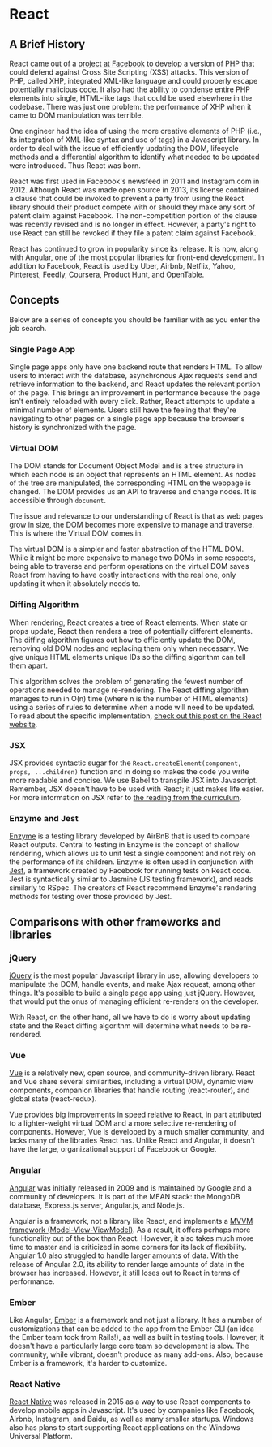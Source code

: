 # React

## A Brief History

React came out of a [project at Facebook][xhp-announcement] to develop a
version of PHP that could defend against Cross Site Scripting (XSS) attacks.
This version of PHP, called XHP, integrated XML-like language and could
properly escape potentially malicious code. It also had the ability to condense
entire PHP elements into single, HTML-like tags that could be used elsewhere in
the codebase. There was just one problem: the performance of XHP when it came
to DOM manipulation was terrible.

One engineer had the idea of using the more creative elements of PHP (i.e., its
integration of XML-like syntax and use of tags) in a Javascript library. In
order to deal with the issue of efficiently updating the DOM, lifecycle methods
and a differential algorithm to identify what needed to be updated were
introduced. Thus React was born.

React was first used in Facebook's newsfeed in 2011 and Instagram.com in 2012.
Although React was made open source in 2013, its license contained a clause
that could be invoked to prevent a party from using the React library should
their product compete with or should they make any sort of patent claim against
Facebook. The non-competition portion of the clause was recently revised and is
no longer in effect. However, a party's right to use React can still be revoked
if they file a patent claim against Facebook.

React has continued to grow in popularity since its release. It is now, along
with Angular, one of the most popular libraries for front-end development. In
addition to Facebook, React is used by Uber, Airbnb, Netflix, Yahoo, Pinterest,
Feedly, Coursera, Product Hunt, and OpenTable.

[xhp-announcement]:
https://www.facebook.com/notes/facebook-engineering/xhp-a-new-way-to-write-php/294003943919

## Concepts

Below are a series of concepts you should be familiar with as you enter the job
search.

### Single Page App

Single page apps only have one backend route that renders HTML. To allow users
to interact with the database, asynchronous Ajax requests send and retrieve
information to the backend, and React updates the relevant portion of the page.
This brings an improvement in performance because the page isn't entirely
reloaded with every click. Rather, React attempts to update a minimal number of
elements. Users still have the feeling that they're navigating to other pages
on a single page app because the browser's history is synchronized with the
page.

### Virtual DOM

The DOM stands for Document Object Model and is a tree structure in which each
node is an object that represents an HTML element. As nodes of the tree are
manipulated, the corresponding HTML on the webpage is changed. The DOM provides
us an API to traverse and change nodes. It is accessible through `document`.

The issue and relevance to our understanding of React is that as web pages grow
in size, the DOM becomes more expensive to manage and traverse. This is where
the Virtual DOM comes in.

The virtual DOM is a simpler and faster abstraction of the HTML DOM. While it
might be more expensive to manage two DOMs in some respects, being able to
traverse and perform operations on the virtual DOM saves React from having to
have costly interactions with the real one, only updating it when it absolutely
needs to.

### Diffing Algorithm

When rendering, React creates a tree of React elements. When state or props
update, React then renders a tree of potentially different elements. The
diffing algorithm figures out how to efficiently update the DOM, removing old
DOM nodes and replacing them only when necessary. We give unique HTML elements
unique IDs so the diffing algorithm can tell them apart.

This algorithm solves the problem of generating the fewest number of operations
needed to manage re-rendering. The React diffing algorithm manages to run in
O(n) time (where n is the number of HTML elements) using a series of rules to
determine when a node will need to be updated. To read about the specific
implementation, [check out this post on the React website][diffing-algorithm].

[diffing-algorithm]: https://facebook.github.io/react/docs/reconciliation.html

### JSX

JSX provides syntactic sugar for the `React.createElement(component, props,
...children)` function and in doing so makes the code you write more readable
and concise. We use Babel to transpile JSX into Javascript. Remember, JSX
doesn't have to be used with React; it just makes life easier. For more
information on JSX refer to [the reading from the curriculum][intro-to-jsx].

[intro-to-jsx]: https://github.com/appacademy/curriculum/blob/master/react/readings/intro_to_jsx.md

### Enzyme and Jest

[Enzyme][enzyme-docs] is a testing library developed by AirBnB that is used to
compare React outputs. Central to testing in Enzyme is the concept of shallow
rendering, which allows us to unit test a single component and not rely on the
performance of its children. Enzyme is often used in conjunction with
[Jest][jest-docs], a framework created by Facebook for running tests on React
code. Jest is syntactically similar to Jasmine (JS testing framework), and
reads similarly to RSpec. The creators of React recommend Enzyme's rendering
methods for testing over those provided by Jest.

[enzyme-docs]: https://github.com/airbnb/enzyme
[jest-docs]: https://facebook.github.io/jest/


## Comparisons with other frameworks and libraries

### jQuery

[jQuery][jquery-docs] is the most popular Javascript library in use, allowing
developers to manipulate the DOM, handle events, and make Ajax request, among
other things. It's possible to build a single page app using just jQuery.
However, that would put the onus of managing efficient re-renders on the
developer.

With React, on the other hand, all we have to do is worry about updating state
and the React diffing algorithm will determine what needs to be re-rendered.

[jquery-docs]: https://jquery.com/

### Vue

[Vue][vue-docs] is a relatively new, open source, and community-driven library.
React and Vue share several similarities, including a virtual DOM, dynamic view
components, companion libraries that handle routing (react-router), and global
state (react-redux).

Vue provides big improvements in speed relative to React, in part attributed to
a lighter-weight virtual DOM and a more selective re-rendering of components.
However, Vue is developed by a much smaller community, and lacks many of the
libraries React has. Unlike React and Angular, it doesn't have the large,
organizational support of Facebook or Google.

[vue-docs]: https://vuejs.org/

### Angular

[Angular][angular-docs] was initially released in 2009 and is maintained by
Google and a community of developers. It is part of the MEAN stack: the MongoDB
database, Express.js server, Angular.js, and Node.js.

Angular is a framework, not a library like React, and implements a [MVVM
framework (Model-View-ViewModel)][mvvm-explanation]. As a result, it offers
perhaps more functionality out of the box than React. However, it also takes
much more time to master and is criticized in some corners for its lack of
flexibility. Angular 1.0 also struggled to handle larger amounts of data. With
the release of Angular 2.0, its ability to render large amounts of data in the
browser has increased. However, it still loses out to React in terms of
performance.

[angular-docs]: https://angularjs.org/
[mvvm-explanation]: http://stackoverflow.com/questions/667781/what-is-the-difference-between-mvc-and-mvvm

### Ember

Like Angular, [Ember][ember-docs] is a framework and not just a library. It has
a number of customizations that can be added to the app from the Ember CLI (an
idea the Ember team took from Rails!), as well as built in testing tools.
However, it doesn't have a particularly large core team so development is slow.
The community, while vibrant, doesn't produce as many add-ons. Also, because
Ember is a framework, it's harder to customize.

[ember-docs]: http://emberjs.com/

### React Native

[React Native][react-native-docs] was released in 2015 as a way to use React
components to develop mobile apps in Javascript. It's used by companies like
Facebook, Airbnb, Instagram, and Baidu, as well as many smaller startups.
Windows also has plans to start supporting React applications on the Windows
Universal Platform.

[react-native-docs]: https://facebook.github.io/react-native/
